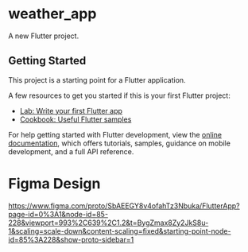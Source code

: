 # weather_app

A new Flutter project.

## Getting Started

This project is a starting point for a Flutter application.

A few resources to get you started if this is your first Flutter project:

- [Lab: Write your first Flutter app](https://docs.flutter.dev/get-started/codelab)
- [Cookbook: Useful Flutter samples](https://docs.flutter.dev/cookbook)

For help getting started with Flutter development, view the
[online documentation](https://docs.flutter.dev/), which offers tutorials,
samples, guidance on mobile development, and a full API reference.

# Figma Design

https://www.figma.com/proto/SbAEEGY8v4ofahTz3Nbuka/FlutterApp?page-id=0%3A1&node-id=85-228&viewport=993%2C639%2C1.2&t=BygZmax8Zy2JkS8u-1&scaling=scale-down&content-scaling=fixed&starting-point-node-id=85%3A228&show-proto-sidebar=1

